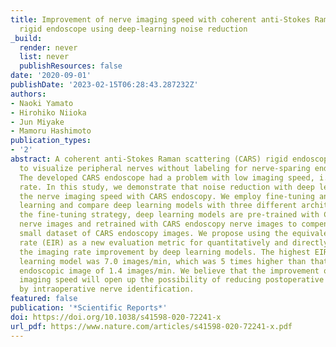 ```yaml
---
title: Improvement of nerve imaging speed with coherent anti-Stokes Raman scattering
  rigid endoscope using deep-learning noise reduction
_build:
  render: never
  list: never
  publishResources: false
date: '2020-09-01'
publishDate: '2023-02-15T06:28:43.287232Z'
authors:
- Naoki Yamato
- Hirohiko Niioka
- Jun Miyake
- Mamoru Hashimoto
publication_types:
- '2'
abstract: A coherent anti-Stokes Raman scattering (CARS) rigid endoscope was developed
  to visualize peripheral nerves without labeling for nerve-sparing endoscopic surgery.
  The developed CARS endoscope had a problem with low imaging speed, i.e. low imaging
  rate. In this study, we demonstrate that noise reduction with deep learning boosts
  the nerve imaging speed with CARS endoscopy. We employ fine-tuning and ensemble
  learning and compare deep learning models with three different architectures. In
  the fine-tuning strategy, deep learning models are pre-trained with CARS microscopy
  nerve images and retrained with CARS endoscopy nerve images to compensate for the
  small dataset of CARS endoscopy images. We propose using the equivalent imaging
  rate (EIR) as a new evaluation metric for quantitatively and directly assessing
  the imaging rate improvement by deep learning models. The highest EIR of the deep
  learning model was 7.0 images/min, which was 5 times higher than that of the raw
  endoscopic image of 1.4 images/min. We believe that the improvement of the nerve
  imaging speed will open up the possibility of reducing postoperative dysfunction
  by intraoperative nerve identification.
featured: false
publication: '*Scientific Reports*'
doi: https://doi.org/10.1038/s41598-020-72241-x
url_pdf: https://www.nature.com/articles/s41598-020-72241-x.pdf
---
```


